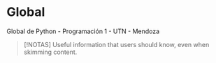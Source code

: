 # Global
Global de Python - Programación 1 - UTN - Mendoza
> [!NOTAS]
> Useful information that users should know, even when skimming content.
